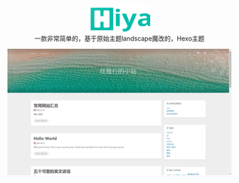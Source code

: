 <p align="center">
<img height="60" src="source/img/icon02.svg">
<br> 一款非常简单的，基于原始主题landscape魔改的，Hexo主题
</p>

![](source/img/live_demo.png)